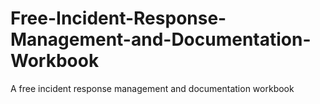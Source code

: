 # Free-Incident-Response-Management-and-Documentation-Workbook
A free incident response management and documentation workbook
